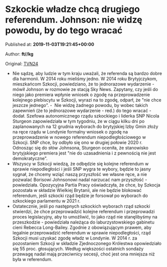 
# Szkockie władze chcą drugiego referendum. Johnson: nie widzę powodu, by do tego wracać

Published at: **2019-11-03T19:21:45+00:00**

Author: **ft//kg**

Original: [TVN24](https://www.tvn24.pl/wiadomosci-ze-swiata,2/boris-johnson-wyklucza-zgode-na-referendum-niepodleglosciowe-w-szkocji,982598.html)

- Nie sądzę, aby ludzie w tym kraju uważali, że referenda są bardzo dobre dla harmonii. W 2014 roku mieliśmy jedno. W 2014 roku Brytyjczykom, mieszkańcom Szkocji, powiedziano, że to jednorazowe wydarzenie - mówił Johnson w rozmowie ze stacją Sky News.
Zapytany, czy jeśli do niego jako premiera wpłynie wniosek o zgodę na przeprowadzenie kolejnego plebiscytu w Szkocji, wyrazi na to zgodę, odparł, że "nie chce jeszcze jednego”. -  Nie widzę żadnego powodu, by wobec takich zapewnień (że to jednorazowe wydarzenie - red.) do tego wracać - dodał.
Szefowa autonomicznego rządu szkockiego i liderka SNP Nicola Sturgeon zapowiedziała w tym tygodniu, że w ciągu kilku dni po zaplanowanych na 12 grudnia wyborach do brytyjskiej Izby Gmin złoży na ręce rządu w Londynie formalny wniosek o zgodę na przeprowadzenie w nowego referendum niepodległościowego w Szkocji. SNP chce, by odbyło się ono w drugiej połowie 2020 r.
Odnosząc się do słów Johnsona, Sturgeon oceniła, że stanowisko brytyjskiego premiera jest "nie do uzasadnienia i z pewnością nie jest demokratyczne".
- Wszyscy w Szkocji wiedzą, że odbędzie się kolejne referendum w sprawie niepodległości i jeśli SNP wygra te wybory, będzie to jasny sygnał, że chcemy wziąć naszą przyszłość we własne ręce, a nie pozwalać Borisowi Johnsonowi nadal narzucać nam przyszłość - powiedziała.
Opozycyjna Partia Pracy oświadczyła, że chce, by Szkocja pozostała w składzie Wielkiej Brytanii, ale nie będzie blokować referendum, jeśli szkocki rząd będzie je forsował po wyborach do szkockiego parlamentu w 2021 r.
- Ostatecznie, jeśli po następnych szkockich wyborach rząd szkocki stwierdzi, że chce przeprowadzić kolejne referendum i przeprowadzi proces legislacyjny, aby to umożliwić, to jako rząd nie stanęlibyśmy na przeszkodzie - powiedziała należąca do laburzystowskiego gabinetu cieni Rebecca Long-Bailey.
Zgodnie z obowiązującym prawem, aby legalnie przeprowadzić referendum w sprawie niepodległości, rząd Szkocji musi uzyskać zgodę władz w Londynie.
W 2014 r. za pozostaniem Szkocji w składzie Zjednoczonego Królestwa opowiedziało się 55 proc. głosujących. Według większości ostatnich sondaży przewagę nadal mają przeciwnicy secesji, choć jest ona mniejsza niż była w referendum.

